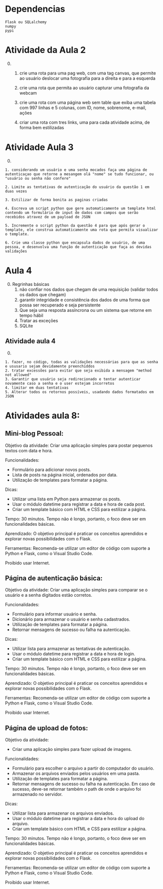 # Dependencias
    Flask ou SQLalchemy
    numpy
    pypi


# Atividade da Aula 2

0. 
    1. crie uma rota para uma pag web, com uma tag canvas, que permite ao usuário deslocar uma fotografia para a direita e para a esquerda

    2. crie uma rota que permita ao usuário capturar uma fotografia da webcam

    3. crie uma rota com uma página web sem table que exiba uma tabela com 997 linhas e 5 colunas, com ID,  nome, sobrenome, e-mail, ações

    4. criar uma rota com tres links, uma para cada atividade acima, de forma bem estilizadas



# Atividade Aula 3

0. 

    1. considerando um usuário e uma senha mocados faça uma página de autenticaçao que retorne a mesangem olá "nome" se tudo funcionar, ou "usuário ou senha não confere"

    2. Limite as tentativas de autenticação do usuário da questão 1 em duas vezes

    3. Estilizar de forma bonita as paginas criadas

    4. Escreva um script python que gere automaticamente um template html contendo um formulário de input de dados com campos que serão recebidos atravez de um payload de JSON

    5. Incremente o script python da questão 4 para que após gerar o template, ele construa automaticamente uma rota que permita visualizar o template. 

    6. Crie uma classe python que encapsula dados de usuário, de uma pessoa, e desenvolva uma função de autenticação que faça as devidas validações

# Aula 4

0. Regrinhas básicas
    1. não confiar nos dados que chegam de uma requisição (validar todos os dados que chegam)
    2. garantir integridade e consistência dos dados de uma forma que possa ser recuperado e seja persistente 
    3. Que seja uma resposta assíncrona ou um sistema que retorne em tempo hábil
    4. Tratar as exceções
    5. SQLite

## Atividade aula 4

0. 

    1. fazer, no código, todas as validações necessárias para que as senha e ususario sejam devidamente preenchiddos
    2. tratar excessões para evitar que seja exibida a mensagem "method not allowed"
    3. Garantir que usuário seja redirecionado e tentar autenticar novamente caso a senha e o user estejam incorretos
    4. limitar em duas tentativas
    5. Alterar todos os retornos possíveis, usadando dados formatados em JSON


# Atividades aula 8:

## Mini-blog Pessoal:

Objetivo da atividade: 
Criar uma aplicação simples para postar pequenos textos com data e hora.

Funcionalidades:
- Formulário para adicionar novos posts.
- Lista de posts na página inicial, ordenados por data.
- Utilização de templates para formatar a página.

Dicas:
- Utilizar uma lista em Python para armazenar os posts.
- Usar o módulo datetime para registrar a data e hora de cada post.
- Criar um template básico com HTML e CSS para estilizar a página.

Tempo: 30 minutos. Tempo não é longo, portanto, o foco deve ser em funcionalidades básicas.

Aprendizado: O objetivo principal é praticar os conceitos aprendidos e explorar novas possibilidades com o Flask.

Ferramentas: Recomenda-se utilizar um editor de código com suporte a Python e Flask, como o Visual Studio Code.

Proibido usar Internet.

    
## Página de autenticação básica:

Objetivo da atividade: 
Criar uma aplicação simples para comparar se o usuário e a senha digitados estão corretos.

Funcionalidades:
- Formulário para informar usuário e senha.
- Dicionário para armazenar o usuário e senha cadastrados.
- Utilização de templates para formatar a página.
- Retornar mensagens de sucesso ou falha na autenticação.

Dicas:
- Utilizar lista para armazenar as tentativas de autenticação.
- Usar o módulo datetime para registrar a data e hora de login.
- Criar um template básico com HTML e CSS para estilizar a página.

Tempo: 30 minutos. Tempo não é longo, portanto, o foco deve ser em funcionalidades básicas.

Aprendizado: O objetivo principal é praticar os conceitos aprendidos e explorar novas possibilidades com o Flask.

Ferramentas: Recomenda-se utilizar um editor de código com suporte a Python e Flask, como o Visual Studio Code.

Proibido usar Internet.


## Página de upload de fotos:

Objetivo da atividade: 
- Criar uma aplicação simples para fazer upload de imagens.

Funcionalidades:
- Formulário para escolher o arquivo a partir do computador do usuário.
- Armazenar os arquivos enviados pelos usuários em uma pasta.
- Utilização de templates para formatar a página.
- Retornar mensagens de sucesso ou falha na autenticação. Em caso de sucesso, deve-se retornar também o path de onde o arquivo foi armazenado no servidor.

Dicas:
- Utilizar lista para armazenar os arquivos enviados.
- Usar o módulo datetime para registrar a data e hora do upload do arquivo.
- Criar um template básico com HTML e CSS para estilizar a página.

Tempo: 30 minutos. Tempo não é longo, portanto, o foco deve ser em funcionalidades básicas.

Aprendizado: O objetivo principal é praticar os conceitos aprendidos e explorar novas possibilidades com o Flask.

Ferramentas: Recomenda-se utilizar um editor de código com suporte a Python e Flask, como o Visual Studio Code.

Proibido usar Internet.